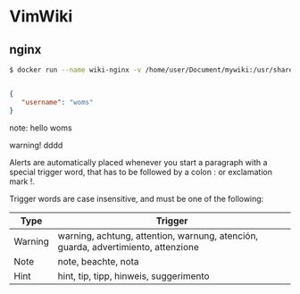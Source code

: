 # VimWiki

## nginx

```bash
$ docker run --name wiki-nginx -v /home/user/Document/mywiki:/usr/share/nginx/html -d -p 80:80 --restart=always nginx
```



```json

{
   "username": "woms"
}
```


note: hello woms


warning! dddd


Alerts are automatically placed whenever you start a paragraph with a special trigger word, that has to be followed by a colon : or exclamation mark !.

Trigger words are case insensitive, and must be one of the following:

| Type    | Trigger                                                                           |
| -----   | -------                                                                           |
| Warning | warning, achtung, attention, warnung, atención, guarda, advertimiento, attenzione |
| Note    | note, beachte, nota                                                               |
| Hint    | hint, tip, tipp, hinweis, suggerimento                                            |




